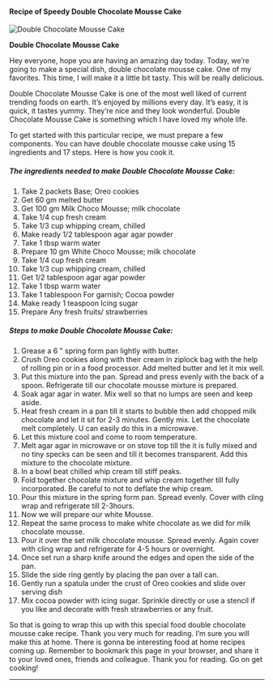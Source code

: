             

#### Recipe of Speedy Double Chocolate Mousse Cake

![Double Chocolate Mousse Cake](https://img-global.cpcdn.com/recipes/511b704b7c6e91ab/751x532cq70/double-chocolate-mousse-cake-recipe-main-photo.jpg)

**Double Chocolate Mousse Cake**

Hey everyone, hope you are having an amazing day today. Today, we’re going to make a special dish, double chocolate mousse cake. One of my favorites. This time, I will make it a little bit tasty. This will be really delicious.

Double Chocolate Mousse Cake is one of the most well liked of current trending foods on earth. It’s enjoyed by millions every day. It’s easy, it is quick, it tastes yummy. They’re nice and they look wonderful. Double Chocolate Mousse Cake is something which I have loved my whole life.

To get started with this particular recipe, we must prepare a few components. You can have double chocolate mousse cake using 15 ingredients and 17 steps. Here is how you cook it.

##### The ingredients needed to make Double Chocolate Mousse Cake:

1.  Take 2 packets Base; Oreo cookies
2.  Get 60 gm melted butter
3.  Get 100 gm Milk Choco Mousse; milk chocolate
4.  Take 1/4 cup fresh cream
5.  Take 1/3 cup whipping cream, chilled
6.  Make ready 1/2 tablespoon agar agar powder
7.  Take 1 tbsp warm water
8.  Prepare 10 gm White Choco Mousse; milk chocolate
9.  Take 1/4 cup fresh cream
10.  Take 1/3 cup whipping cream, chilled
11.  Get 1/2 tablespoon agar agar powder
12.  Take 1 tbsp warm water
13.  Take 1 tablespoon For garnish; Cocoa powder
14.  Make ready 1 teaspoon Icing sugar
15.  Prepare Any fresh fruits/ strawberries

##### Steps to make Double Chocolate Mousse Cake:

1.  Grease a 6 " spring form pan lightly with butter.
2.  Crush Oreo cookies along with their cream in ziplock bag with the help of rolling pin or in a food processor. Add melted butter and let it mix well.
3.  Put this mixture into the pan. Spread and press evenly with the back of a spoon. Refrigerate till our chocolate mousse mixture is prepared.
4.  Soak agar agar in water. Mix well so that no lumps are seen and keep aside.
5.  Heat fresh cream in a pan till it starts to bubble then add chopped milk chocolate and let it sit for 2-3 minutes. Gently mix. Let the chocolate melt completely. U can easily do this in a microwave.
6.  Let this mixture cool and come to room temperature.
7.  Melt agar agar in microwave or on stove top till the it is fully mixed and no tiny specks can be seen and till it becomes transparent. Add this mixture to the chocolate mixture.
8.  In a bowl beat chilled whip cream till stiff peaks.
9.  Fold together chocolate mixture and whip cream together till fully incorporated. Be careful to not to deflate the whip cream.
10.  Pour this mixture in the spring form pan. Spread evenly. Cover with cling wrap and refrigerate till 2-3hours.
11.  Now we will prepare our white Mousse.
12.  Repeat the same process to make white chocolate as we did for milk chocolate mousse.
13.  Pour it over the set milk chocolate mousse. Spread evenly. Again cover with cling wrap and refrigerate for 4-5 hours or overnight.
14.  Once set run a sharp knife around the edges and open the side of the pan.
15.  Slide the side ring gently by placing the pan over a tall can.
16.  Gently run a spatula under the crust of Oreo cookies and slide over serving dish
17.  Mix cocoa powder with icing sugar. Sprinkle directly or use a stencil if you like and decorate with fresh strawberries or any fruit.

So that is going to wrap this up with this special food double chocolate mousse cake recipe. Thank you very much for reading. I’m sure you will make this at home. There is gonna be interesting food at home recipes coming up. Remember to bookmark this page in your browser, and share it to your loved ones, friends and colleague. Thank you for reading. Go on get cooking!

* * *